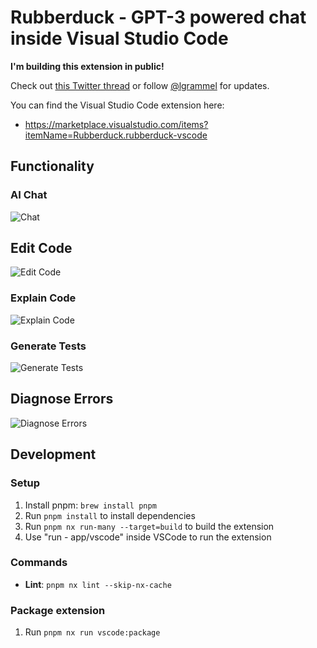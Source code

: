# Rubberduck - GPT-3 powered chat inside Visual Studio Code

**I'm building this extension in public!**

Check out [this Twitter thread](https://twitter.com/lgrammel/status/1618546466678804481) or follow [@lgrammel](https://twitter.com/lgrammel) for updates.

You can find the Visual Studio Code extension here:

- https://marketplace.visualstudio.com/items?itemName=Rubberduck.rubberduck-vscode

## Functionality

### AI Chat

![Chat](https://raw.githubusercontent.com/rubberduck-ai/rubberduck-vscode/main/app/vscode/asset/media/screenshot-start-chat.png)

## Edit Code

![Edit Code](https://raw.githubusercontent.com/rubberduck-ai/rubberduck-vscode/main/app/vscode/asset/media/screenshot-edit-code.png)

### Explain Code

![Explain Code](https://raw.githubusercontent.com/rubberduck-ai/rubberduck-vscode/main/app/vscode/asset/media/screenshot-code-explanation.png)

### Generate Tests

![Generate Tests](https://raw.githubusercontent.com/rubberduck-ai/rubberduck-vscode/main/app/vscode/asset/media/screenshot-generate-test.gif)

## Diagnose Errors

![Diagnose Errors](https://raw.githubusercontent.com/rubberduck-ai/rubberduck-vscode/main/app/vscode/asset/media/screenshot-diagnose-errors.png)

## Development

### Setup

1. Install pnpm: `brew install pnpm`
2. Run `pnpm install` to install dependencies
3. Run `pnpm nx run-many --target=build` to build the extension
4. Use "run - app/vscode" inside VSCode to run the extension

### Commands

- **Lint**: `pnpm nx lint --skip-nx-cache`

### Package extension

1. Run `pnpm nx run vscode:package`
